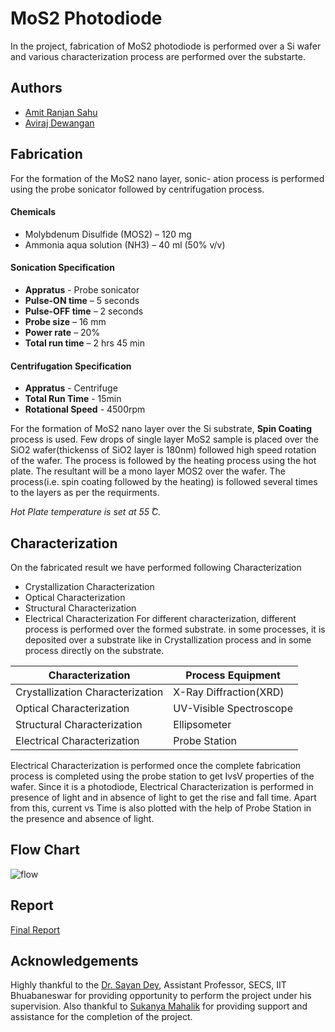 
# MoS2 Photodiode

In the project, fabrication of MoS2 photodiode is performed over a Si wafer and various characterization process are performed over the substarte.


## Authors

- [Amit Ranjan Sahu](https://www.linkedin.com/in/amit-ranjan-s-b45426bb/)
- [Aviraj Dewangan](https://www.linkedin.com/in/aviraj-dewangan-361bb71aa/)



## Fabrication
For the formation of the MoS2 nano layer, sonic- ation process is performed using the probe sonicator followed by centrifugation process.
 #### Chemicals
- Molybdenum Disulfide (MOS2) – 120 mg	
- Ammonia aqua solution (NH3) – 40 ml (50% v/v)

#### Sonication Specification
- **Appratus** - Probe sonicator
- **Pulse-ON time** – 5 seconds
- **Pulse-OFF time** – 2 seconds
- **Probe size** – 16 mm
- **Power rate** – 20%
- **Total run time** – 2 hrs 45 min
#### Centrifugation Specification
- **Appratus** - Centrifuge
- **Total Run Time** - 15min
- **Rotational Speed** - 4500rpm

For the formation of MoS2 nano layer over the Si substrate, **Spin Coating** process is used. Few drops of single layer MoS2 sample is placed over the SiO2 wafer(thickenss of SiO2 layer is 180nm) followed high speed rotation of the wafer. The process is followed by the heating process using the hot plate.  The resultant will be a mono layer MOS2 over the wafer. The process(i.e. spin coating followed by the heating) is followed several times to the layers as per the requirments.

*Hot Plate temperature is set at 55  ̊C.*

 


## Characterization
On the fabricated result we have performed following Characterization

- Crystallization Characterization
- Optical Characterization
- Structural Characterization
- Electrical Characterization
For different characterization, different process is performed over the formed substrate. in some processes, it is deposited over a substrate like in Crystallization process and in some process  directly on the substrate.


**Characterization** | **Process Equipment** |
--- | --- | 
Crystallization Characterization | X-Ray Diffraction(XRD) |
Optical Characterization | UV-Visible Spectroscope | 
Structural Characterization | Ellipsometer | 
Electrical Characterization | Probe Station |

Electrical Characterization is performed once the complete fabrication process is completed using the probe station to get IvsV properties of the wafer. Since it is a photodiode, Electrical Characterization is performed in presence of light and in absence of light  to get the rise and fall time. Apart from this, current vs Time is also plotted with the help of Probe Station in the presence and absence of light.
## Flow Chart
![flow](https://drive.google.com/file/d/1zFJW-8rvyASnEGeb7nsda2WqDwh_gbHr/view?usp=sharing)
## Report

[Final Report](https://drive.google.com/file/d/1SL1GERQPwuSdiMzho0GpxX1U8hZrAl9D/view?usp=sharing)


## Acknowledgements
Highly thankful to the [Dr. Sayan Dey](https://www.linkedin.com/in/sayandey/), Assistant Professor, SECS, IIT Bhuabaneswar for providing opportunity to perform the project under his supervision. Also thankful to [Sukanya Mahalik](https://www.linkedin.com/in/sukanya-mahalik) for providing support and assistance for the completion of the project.
